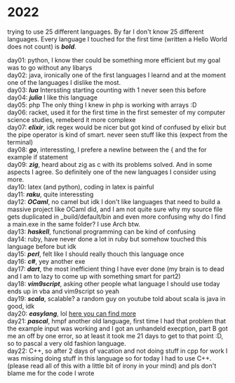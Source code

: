 # 2022

trying to use 25 different languages. By far I don't know 25 different languages. Every language I touched for the first time (written a Hello World does not count) is ***bold***. 

day01: python, I know ther could be something more efficient but my goal was to go without any libarys <br>
day02: java, ironically one of the first languages I learnd and at the moment one of the languages I dislike the most. <br>
day03: ***lua*** Interssting starting counting with 1 never seen this before <br>
day04: ***julia*** I like this language <br>
day05: php The only thing I knew in php is working with arrays :D <br>
day06: racket, used it for the first time in the first semester of my computer science studies, remeberd it more complexe <br>
day07: ***elixir***, idk regex would be nicer but got kind of confused by elixir but the pipe operator is kind of smart. never seen stuff like this (expect from the terminal) <br>
day08: ***go***, interessting, I prefere a newline between the { and the for example if statement <br>
day09: ***zig***, heard about zig as c with its problems solved. And in some aspects I agree. So definitely one of the new languages I consider using more. <br> 
day10: latex (and python), coding in latex is painful <br>
day11: ***raku***, quite interessting <br>
day12: ***OCaml***, no camel but idk I don't like languages that need to build a massive project like OCaml did, and I am not quite sure why my source file gets duplicated in _build/default/bin and even more confusing why do I find a main.exe in the same folder? I use Arch btw. <br>
day13: ***haskell***, functional programming can be kind of confusing <br>
day14: ruby, have never done a lot in ruby but somehow touched this language before but idk <br>
day15: ***perl***, felt like I should really thouch this language once <br>
day16: ***c#***, yey another exe <br>
day17: ***dart***, the most inefficient thing I have ever done (my brain is to dead and I am to lazy to come up with something smart for part2) <br>
day18: ***vim9script***, asking other people what language I should use today ends up in vba and vim9script so yeah <br>
day19: ***scala***, scalable? a random guy on youtube told about scala is java in good, idk <br>
day20: ***easylang***, lol <a href="https://github.com/chkas/easylang">here you can find more</a> <br>
day21: ***pascal***, hmpf another old language, first time I had that problem that the example input was working and I got an unhandeld execption, part B got me an off by one error, so at least it took me 21 days to get to that point :D, so to pascal a very old fashion language. <br>
day22: C++, so after 2 days of vacation and not doing stuff in cpp for work I was missing doing stuff in this language so for today I had to use C++. (please read all of this with a little bit of irony in your mind) and pls don't blame me for the code I wrote <br>

